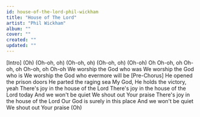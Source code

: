 ```yaml
---
id: house-of-the-lord-phil-wickham
title: "House of The Lord"
artist: "Phil Wickham"
album: ""
cover: ""
created: ""
updated: ""
---
```


[Intro]
(Oh)
(Oh-oh, oh)
(Oh-oh, oh)
(Oh-oh, oh)
(Oh-oh)
Oh
Oh-oh, oh
Oh-oh, oh
Oh-oh, oh
Oh-oh
We worship the God who was
We worship the God who is
We worship the God who evermore will be
[Pre-Chorus]
He opened the prison doors
He parted the raging sea
My God, He holds the victory, yeah
There's joy in the house of the Lord
There's joy in the house of the Lord today
And we won't be quiet
We shout out Your praise
There's joy in the house of the Lord
Our God is surely in this placе
And we won't be quiet
Wе shout out Your praise (Oh)